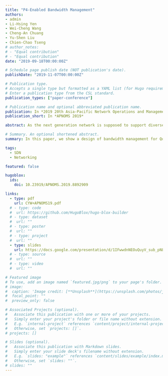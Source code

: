 ```yaml
---
title: "P4-Enabled Bandwidth Management"
authors:
- admin
- Li-Hsing Yen
- Wei-Cheng Wang
- Cheng-An Chuang
- Yu-Shen Liu
- Chien-Chao Tseng
# author_notes:
# - "Equal contribution"
# - "Equal contribution"
date: "2019-09-18T00:00:00Z"

# Schedule page publish date (NOT publication's date).
publishDate: "2019-11-07T00:00:00Z"

# Publication type.
# Accepts a single type but formatted as a YAML list (for Hugo requirements).
# Enter a publication type from the CSL standard.
publication_types: ["paper-conference"]

# Publication name and optional abbreviated publication name.
publication: In *2019 20th Asia-Pacific Network Operations and Management Symposium*
publication_short: In *APNOMS 2019*

abstract: As the next generation network is supposed to support diverse service requirements, managing Quality of Service (QoS) is a crucial part of it. QoS guarantees have long been deemed too complicated until the emergence of software-defined networking (SDN) and widely adopted standard OpenFlow. Recently, Programming Protocol-independent Packet Processors (P4) has gained much attention because of its features like programmable data plane and independent protocol and platform. It is anticipated that the high flexibility of P4 can enhance the QoS control for production networks. In this paper, we show a design of bandwidth management for QoS with SDN and P4-programmable switch. The design classifies packets into different categories based on their QoS demands and usages, which are then disaggregated by a two-level priority queue. Experiments with P4 switch shows that the proposed design not only effectively limits the maximum allowed rate but also guarantees the minimum bandwidth of each traffic flow. As such, the design can maximize bandwidth utilization and serves a building block for network slicing.

# Summary. An optional shortened abstract.
summary: In this paper, we show a design of bandwidth management for QoS with SDN and P4-programmable switch.

tags:
  - SDN
  - Networking

featured: false

hugoblox:
  ids:
    doi: 10.23919/APNOMS.2019.8892909

links:
  - type: pdf
    url: CYW+APNOMS19.pdf
  # - type: code
  #  url: https://github.com/HugoBlox/hugo-blox-builder
  # - type: dataset
  #  url: ""
  # - type: poster
  #  url: ""
  # - type: project
  #  url: ""
  - type: slides
    url: https://docs.google.com/presentation/d/1IFwwdnNEOuQuyV_sub_pNLqRo1AWb5iD/edit?usp=sharing&ouid=112463056428975256886&rtpof=true&sd=true
  # - type: source
  #  url: ""
  # - type: video
  #  url: ""

# Featured image
# To use, add an image named `featured.jpg/png` to your page's folder. 
# image:
#  caption: 'Image credit: [**Unsplash**](https://unsplash.com/photos/jdD8gXaTZsc)'
#  focal_point: ""
#  preview_only: false

# Associated Projects (optional).
#   Associate this publication with one or more of your projects.
#   Simply enter your project's folder or file name without extension.
#   E.g. `internal-project` references `content/project/internal-project/index.md`.
#   Otherwise, set `projects: []`.
# projects: []

# Slides (optional).
#   Associate this publication with Markdown slides.
#   Simply enter your slide deck's filename without extension.
#   E.g. `slides: "example"` references `content/slides/example/index.md`.
#   Otherwise, set `slides: ""`.
# slides: ""
---
```

<!--
> [!NOTE]
> Click the *Cite* button above to demo the feature to enable visitors to import publication metadata into their reference management software.

> [!NOTE]
> Create your slides in Markdown - click the *Slides* button to check out the example.

Add the publication's **full text** or **supplementary notes** here. You can use rich formatting such as including [code, math, and images]
(https://docs.hugoblox.com/content/writing-markdown-latex/).
-->
